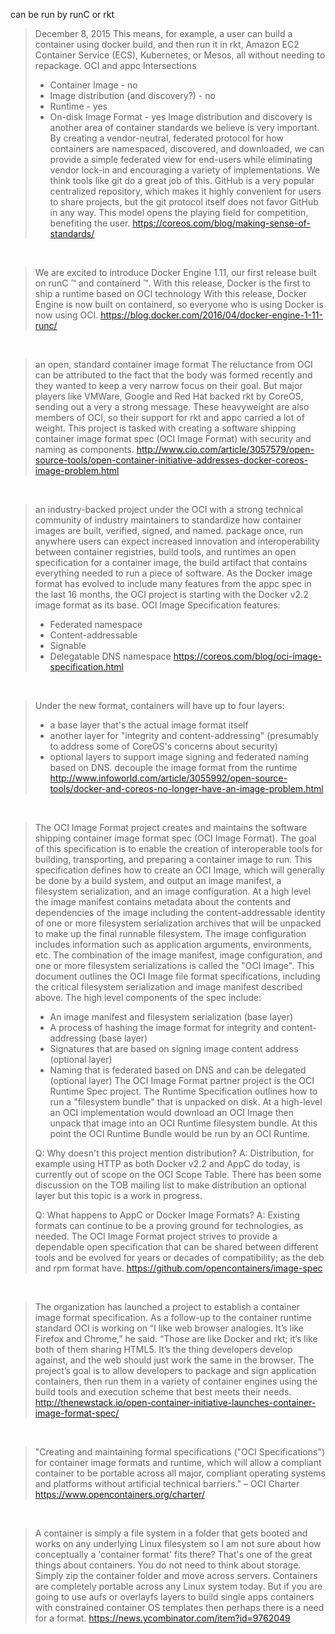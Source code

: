 
can be run by runC or rkt

> December 8, 2015
> This means, for example, a user can build a container using docker build, and then run it in rkt, Amazon EC2 Container Service (ECS), Kubernetes, or Mesos, all without needing to repackage.
> OCI and appc Intersections
> - Container Image - no
> - Image distribution (and discovery?) - no
> - Runtime - yes
> - On-disk Image Format - yes
> Image distribution and discovery is another area of container standards we believe is very important. By creating a vendor-neutral, federated protocol for how containers are namespaced, discovered, and downloaded, we can provide a simple federated view for end-users while eliminating vendor lock-in and encouraging a variety of implementations. We think tools like git do a great job of this. GitHub is a very popular centralized repository, which makes it highly convenient for users to share projects, but the git protocol itself does not favor GitHub in any way. This model opens the playing field for competition, benefiting the user.
> https://coreos.com/blog/making-sense-of-standards/

<br>

> We are excited to introduce Docker Engine 1.11, our first release built on runC ™ and containerd ™. With this release, Docker is the first to ship a runtime based on OCI technology
> With this release, Docker Engine is now built on containerd, so everyone who is using Docker is now using OCI.
> https://blog.docker.com/2016/04/docker-engine-1-11-runc/

<br>

> an open, standard container image format
> The reluctance from OCI can be attributed to the fact that the body was formed recently and they wanted to keep a very narrow focus on their goal.  But major players like VMWare, Google and Red Hat backed rkt by CoreOS, sending out a very a strong message. These heavyweight are also members of OCI, so their support for rkt and appc carried a lot of weight.
> This project is tasked with creating a software shipping container image format spec (OCI Image Format) with security and naming as components.
> http://www.cio.com/article/3057579/open-source-tools/open-container-initiative-addresses-docker-coreos-image-problem.html

<br>

> an industry-backed project under the OCI with a strong technical community of industry maintainers to standardize how container images are built, verified, signed, and named.
> package once, run anywhere
> users can expect increased innovation and interoperability between container registries, build tools, and runtimes
> an open specification for a container image, the build artifact that contains everything needed to run a piece of software.
> As the Docker image format has evolved to include many features from the appc spec in the last 16 months, the OCI project is starting with the Docker v2.2 image format as its base.
> OCI Image Specification features:
> - Federated namespace
> - Content-addressable
> - Signable
> - Delegatable DNS namespace
> https://coreos.com/blog/oci-image-specification.html

<br>

> Under the new format, containers will have up to four layers:
> - a base layer that's the actual image format itself
> - another layer for "integrity and content-addressing" (presumably to address some of CoreOS's concerns about security)
> - optional layers to support image signing and federated naming based on DNS.
> decouple the image format from the runtime
> http://www.infoworld.com/article/3055992/open-source-tools/docker-and-coreos-no-longer-have-an-image-problem.html

<br>

> The OCI Image Format project creates and maintains the software shipping container image format spec (OCI Image Format). The goal of this specification is to enable the creation of interoperable tools for building, transporting, and preparing a container image to run.
> This specification defines how to create an OCI Image, which will generally be done by a build system, and output an image manifest, a filesystem serialization, and an image configuration. At a high level the image manifest contains metadata about the contents and dependencies of the image including the content-addressable identity of one or more filesystem serialization archives that will be unpacked to make up the final runnable filesystem. The image configuration includes information such as application arguments, environments, etc. The combination of the image manifest, image configuration, and one or more filesystem serializations is called the "OCI Image".
> This document outlines the OCI Image file format specifications, including the critical filesystem serialization and image manifest described above.
> The high level components of the spec include:
> - An image manifest and filesystem serialization (base layer)
> - A process of hashing the image format for integrity and content-addressing (base layer)
> - Signatures that are based on signing image content address (optional layer)
> - Naming that is federated based on DNS and can be delegated (optional layer)
> The OCI Image Format partner project is the OCI Runtime Spec project. The Runtime Specification outlines how to run a "filesystem bundle" that is unpacked on disk. At a high-level an OCI implementation would download an OCI Image then unpack that image into an OCI Runtime filesystem bundle. At this point the OCI Runtime Bundle would be run by an OCI Runtime.
>
> Q: Why doesn't this project mention distribution?
> A: Distribution, for example using HTTP as both Docker v2.2 and AppC do today, is currently out of scope on the OCI Scope Table. There has been some discussion on the TOB mailing list to make distribution an optional layer but this topic is a work in progress.
>
> Q: What happens to AppC or Docker Image Formats?
> A: Existing formats can continue to be a proving ground for technologies, as needed. The OCI Image Format project strives to provide a dependable open specification that can be shared between different tools and be evolved for years or decades of compatibility; as the deb and rpm format have.
> https://github.com/opencontainers/image-spec

<br>

> The organization has launched a project to establish a container image format specification.
> As a follow-up to the container runtime standard OCI is working on
> “I like web browser analogies. It’s like Firefox and Chrome,” he said. “Those are like Docker and rkt; it’s like both of them sharing HTML5. It’s the thing developers develop against, and the web should just work the same in the browser.
> The project’s goal is to allow developers to package and sign application containers, then run them in a variety of container engines using the build tools and execution scheme that best meets their needs.
> http://thenewstack.io/open-container-initiative-launches-container-image-format-spec/

<br>

> "Creating and maintaining formal specifications ("OCI Specifications") for container image formats and runtime, which will allow a compliant container to be portable across all major, compliant operating systems and platforms without artificial technical barriers." – OCI Charter
> https://www.opencontainers.org/charter/

<br>

> A container is simply a file system in a folder that gets booted and works on any underlying Linux filesystem so I am not sure about how conceptually a 'container format' fits there? That's one of the great things about containers. You do not need to think about storage. Simply zip the container folder and move across servers. Containers are completely portable across any Linux system today. But if you are going to use aufs or overlayfs layers to build single apps containers with constrained container OS templates then perhaps there is a need for a format.
> https://news.ycombinator.com/item?id=9762049
